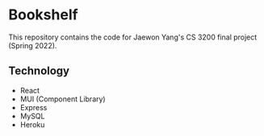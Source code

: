 # Bookshelf

This repository contains the code for Jaewon Yang's CS 3200 final project (Spring 2022).

## Technology
- React
- MUI (Component Library)
- Express
- MySQL
- Heroku